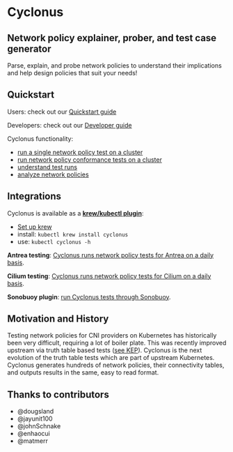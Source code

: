 # Cyclonus

## Network policy explainer, prober, and test case generator

Parse, explain, and probe network policies to understand their implications and help design
policies that suit your needs!

## Quickstart

Users: check out our [Quickstart guide](./docs/quickstart.md)

Developers: check out our [Developer guide](./docs/developer-guide.md)

Cyclonus functionality:

 - [run a single network policy test on a cluster](./docs/probe.md)
 - [run network policy conformance tests on a cluster](./docs/generator.md)
 - [understand test runs](./docs/test-runs.md)
 - [analyze network policies](./docs/analyze.md)


## Integrations

Cyclonus is available as a [**krew/kubectl plugin**](https://github.com/mattfenwick/kubectl-cyclonus):

 - [Set up krew](https://krew.sigs.k8s.io/docs/user-guide/quickstart/)
 - install: `kubectl krew install cyclonus`
 - use: `kubectl cyclonus -h`

**Antrea testing**: [Cyclonus runs network policy tests for Antrea on a daily basis](https://github.com/vmware-tanzu/antrea/actions/workflows/netpol_cyclonus.yml).

**Cilium testing**: [Cyclonus runs network policy tests for Cilium on a daily basis](https://github.com/cilium/cilium/pull/14889).

**Sonobuoy plugin**: [run Cyclonus tests through Sonobuoy](./hack/sonobuoy).


## Motivation and History

Testing network policies for CNI providers on Kubernetes has historically been very difficult, requiring a lot of boiler plate.
This was recently improved upstream via truth table based tests 
([see KEP](https://github.com/kubernetes/enhancements/tree/master/keps/sig-network/1611-network-policy-validation)).
Cyclonus is the next evolution of the truth table tests which are part of upstream Kubernetes.
Cyclonus generates hundreds of network policies, their connectivity tables, and outputs results in the same, easy to read format.

## Thanks to contributors

 - @dougsland
 - @jayunit100
 - @johnSchnake
 - @enhaocui
 - @matmerr
